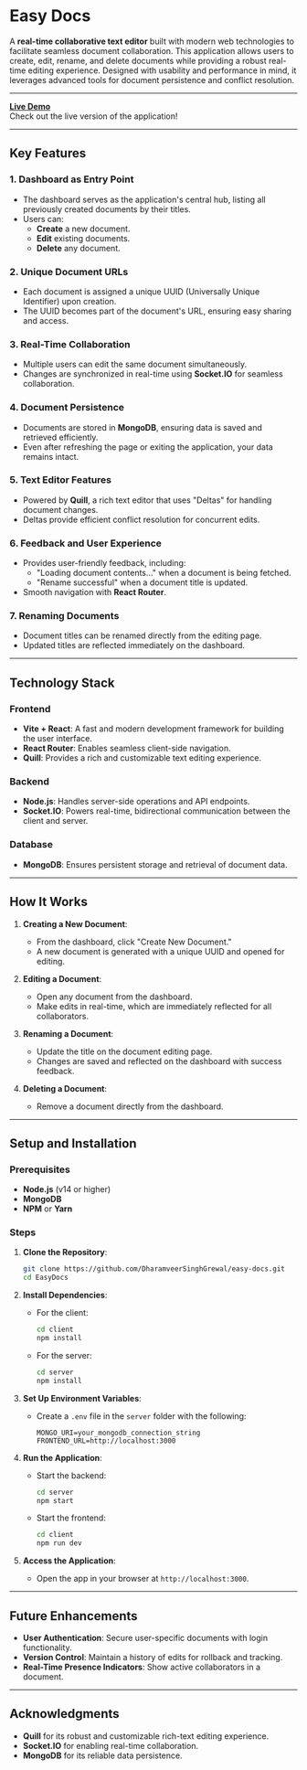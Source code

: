 # Easy Docs

A **real-time collaborative text editor** built with modern web technologies to facilitate seamless document collaboration. This application allows users to create, edit, rename, and delete documents while providing a robust real-time editing experience. Designed with usability and performance in mind, it leverages advanced tools for document persistence and conflict resolution.

---

[**Live Demo**](https://easy-docs-tau.vercel.app/)  
Check out the live version of the application!

---

## **Key Features**

### 1. **Dashboard as Entry Point**
   - The dashboard serves as the application's central hub, listing all previously created documents by their titles.
   - Users can:
     - **Create** a new document.
     - **Edit** existing documents.
     - **Delete** any document.

### 2. **Unique Document URLs**
   - Each document is assigned a unique UUID (Universally Unique Identifier) upon creation.
   - The UUID becomes part of the document's URL, ensuring easy sharing and access.

### 3. **Real-Time Collaboration**
   - Multiple users can edit the same document simultaneously.
   - Changes are synchronized in real-time using **Socket.IO** for seamless collaboration.

### 4. **Document Persistence**
   - Documents are stored in **MongoDB**, ensuring data is saved and retrieved efficiently.
   - Even after refreshing the page or exiting the application, your data remains intact.

### 5. **Text Editor Features**
   - Powered by **Quill**, a rich text editor that uses "Deltas" for handling document changes.
   - Deltas provide efficient conflict resolution for concurrent edits.

### 6. **Feedback and User Experience**
   - Provides user-friendly feedback, including:
     - "Loading document contents..." when a document is being fetched.
     - "Rename successful" when a document title is updated.
   - Smooth navigation with **React Router**.

### 7. **Renaming Documents**
   - Document titles can be renamed directly from the editing page.
   - Updated titles are reflected immediately on the dashboard.

---

## **Technology Stack**

### **Frontend**
- **Vite + React**: A fast and modern development framework for building the user interface.
- **React Router**: Enables seamless client-side navigation.
- **Quill**: Provides a rich and customizable text editing experience.

### **Backend**
- **Node.js**: Handles server-side operations and API endpoints.
- **Socket.IO**: Powers real-time, bidirectional communication between the client and server.

### **Database**
- **MongoDB**: Ensures persistent storage and retrieval of document data.

---

## **How It Works**

1. **Creating a New Document**:
   - From the dashboard, click "Create New Document."
   - A new document is generated with a unique UUID and opened for editing.

2. **Editing a Document**:
   - Open any document from the dashboard.
   - Make edits in real-time, which are immediately reflected for all collaborators.

3. **Renaming a Document**:
   - Update the title on the document editing page.
   - Changes are saved and reflected on the dashboard with success feedback.

4. **Deleting a Document**:
   - Remove a document directly from the dashboard.

---

## **Setup and Installation**

### Prerequisites
- **Node.js** (v14 or higher)
- **MongoDB**
- **NPM** or **Yarn**

### Steps

1. **Clone the Repository**:
   ```bash
   git clone https://github.com/DharamveerSinghGrewal/easy-docs.git
   cd EasyDocs
   ```

2. **Install Dependencies**:
   - For the client:
     ```bash
     cd client
     npm install
     ```
   - For the server:
     ```bash
     cd server
     npm install
     ```

3. **Set Up Environment Variables**:
   - Create a `.env` file in the `server` folder with the following:
     ```env
     MONGO_URI=your_mongodb_connection_string
     FRONTEND_URL=http://localhost:3000
     ```

4. **Run the Application**:
   - Start the backend:
     ```bash
     cd server
     npm start
     ```
   - Start the frontend:
     ```bash
     cd client
     npm run dev
     ```

5. **Access the Application**:
   - Open the app in your browser at `http://localhost:3000`.

---

## **Future Enhancements**
- **User Authentication**: Secure user-specific documents with login functionality.
- **Version Control**: Maintain a history of edits for rollback and tracking.
- **Real-Time Presence Indicators**: Show active collaborators in a document.

---


## **Acknowledgments**
- **Quill** for its robust and customizable rich-text editing experience.
- **Socket.IO** for enabling real-time collaboration.
- **MongoDB** for its reliable data persistence.

